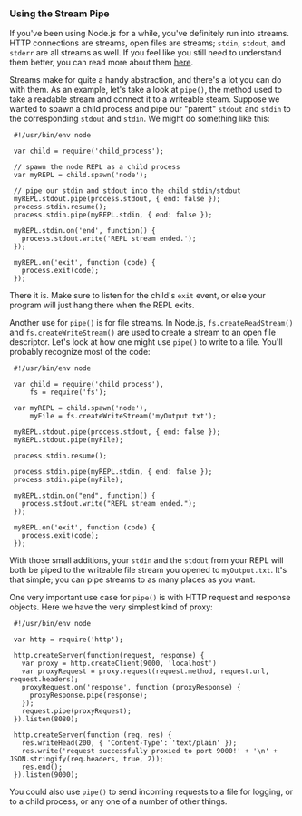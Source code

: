 ### Using the Stream Pipe

If you've been using Node.js for a while, you've definitely run into streams. HTTP connections are streams,  open files are streams;  `stdin`, `stdout`, and `stderr` are all streams as well.  If you feel like you still need to understand them better, you can read more about them [here](http://nodejs.org/docs/latest/api/streams.html).

Streams make for quite a handy abstraction, and there's a lot you can do with them. As an example, let's take a look at `pipe()`, the method used to take a readable stream and connect it to a writeable steam.  Suppose we wanted to spawn a child process and pipe our "parent" `stdout` and `stdin` to the corresponding `stdout` and `stdin`. We might do something like this:

     #!/usr/bin/env node

     var child = require('child_process');

     // spawn the node REPL as a child process
     var myREPL = child.spawn('node');

     // pipe our stdin and stdout into the child stdin/stdout
     myREPL.stdout.pipe(process.stdout, { end: false });
     process.stdin.resume();
     process.stdin.pipe(myREPL.stdin, { end: false });

     myREPL.stdin.on('end', function() {
       process.stdout.write('REPL stream ended.');
     });

     myREPL.on('exit', function (code) {
       process.exit(code);
     });

There it is. Make sure to listen for the child's `exit` event, or else your program will just hang there when the REPL exits.

Another use for `pipe()` is for file streams.  In Node.js, `fs.createReadStream()` and `fs.createWriteStream()` are used to create a stream to an open file descriptor.  Let's look at how one might use `pipe()` to write to a file.  You'll probably recognize most of the code:

     #!/usr/bin/env node

     var child = require('child_process'),
         fs = require('fs');

     var myREPL = child.spawn('node'),
         myFile = fs.createWriteStream('myOutput.txt');

     myREPL.stdout.pipe(process.stdout, { end: false });
     myREPL.stdout.pipe(myFile);

     process.stdin.resume();

     process.stdin.pipe(myREPL.stdin, { end: false });
     process.stdin.pipe(myFile);

     myREPL.stdin.on("end", function() {
       process.stdout.write("REPL stream ended.");
     });

     myREPL.on('exit', function (code) {
       process.exit(code);
     });

With those small additions, your `stdin` and the `stdout` from your REPL will both be piped to the writeable file stream you opened to `myOutput.txt`.  It's that simple; you can pipe streams to as many places as you want.

One very important use case for `pipe()` is with HTTP request and response objects.  Here we have the very simplest kind of proxy:

     #!/usr/bin/env node

     var http = require('http');

     http.createServer(function(request, response) {
       var proxy = http.createClient(9000, 'localhost')
       var proxyRequest = proxy.request(request.method, request.url, request.headers);
       proxyRequest.on('response', function (proxyResponse) {
         proxyResponse.pipe(response);
       });
       request.pipe(proxyRequest);
     }).listen(8080);

     http.createServer(function (req, res) {
       res.writeHead(200, { 'Content-Type': 'text/plain' });
       res.write('request successfully proxied to port 9000!' + '\n' + JSON.stringify(req.headers, true, 2));
       res.end();
     }).listen(9000);

You could also use `pipe()` to send incoming requests to a file for logging, or to a child process, or any one of a number of other things.